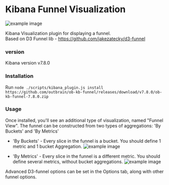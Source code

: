 # Kibana Funnel Visualization

![example image](https://raw.githubusercontent.com/outbrain/ob-kb-funnel/master/docs/image1.png)

Kibana Visualization plugin for displaying a funnel.   
Based on D3 Funnel lib - https://github.com/jakezatecky/d3-funnel   

### version
Kibana version v7.8.0

### Installation
Run `node ./scripts/kibana_plugin.js install https://github.com/outbrain/ob-kb-funnel/releases/download/v7.8.0/ob-kb-funnel-7.8.0.zip`

### Usage
Once installed, you'll see an additional type of visualization, named "Funnel View". 
The funnel can be constructed from two types of aggregations: 'By Buckets' and 'By Metrics'

* 'By Buckets' - Every slice in the funnel is a bucket. You should define 1 metric and 1 bucket Aggregation.
![example image](https://raw.githubusercontent.com/outbrain/ob-kb-funnel/master/docs/funnel-buckets.png)

* 'By Metrics' - Every slice in the funnel is a different metric. You should define several metrics, without bucket aggregations.
![example image](https://raw.githubusercontent.com/outbrain/ob-kb-funnel/master/docs/funnel-metrics.png)

Advanced D3-funnel options can be set in the Options tab, along with other funnel options.

